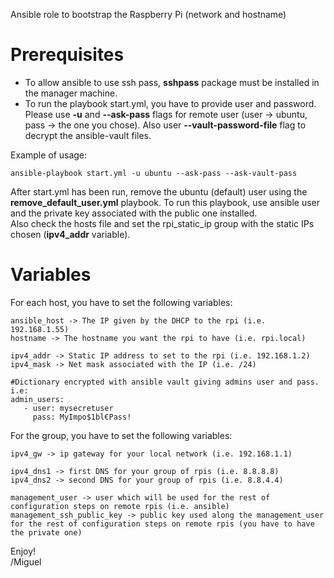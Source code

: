 Ansible role to bootstrap the Raspberry Pi (network and hostname)
  
# Prerequisites
- To allow ansible to use ssh pass, **sshpass** package must be installed in the manager machine.
- To run the playbook start.yml, you have to provide user and password. Please use **-u** and **--ask-pass** flags for remote user (user -> ubuntu, pass -> the one you chose). Also user **--vault-password-file** flag to decrypt the ansible-vault files.  

Example of usage:  
~~~
ansible-playbook start.yml -u ubuntu --ask-pass --ask-vault-pass
~~~

After start.yml has been run, remove the ubuntu (default) user using the **remove_default_user.yml** playbook.
To run this playbook, use ansible user and the private key associated with the public one installed.  
Also check the hosts file and set the rpi_static_ip group with the static IPs chosen (**ipv4_addr** variable).

# Variables
For each host, you have to set the following variables:  
~~~
ansible_host -> The IP given by the DHCP to the rpi (i.e. 192.168.1.55)
hostname -> The hostname you want the rpi to have (i.e. rpi.local)

ipv4_addr -> Static IP address to set to the rpi (i.e. 192.168.1.2)
ipv4_mask -> Net mask associated with the IP (i.e. /24)

#Dictionary encrypted with ansible vault giving admins user and pass. i.e:
admin_users:
   - user: mysecretuser
     pass: MyImpo$1bl€Pass!
~~~

For the group, you have to set the following variables:
~~~
ipv4_gw -> ip gateway for your local network (i.e. 192.168.1.1)

ipv4_dns1 -> first DNS for your group of rpis (i.e. 8.8.8.8)
ipv4_dns2 -> second DNS for your group of rpis (i.e. 8.8.4.4)

management_user -> user which will be used for the rest of configuration steps on remote rpis (i.e. ansible)
management_ssh_public_key -> public key used along the management_user for the rest of configuration steps on remote rpis (you have to have the private one)
~~~

Enjoy!  
/Miguel

